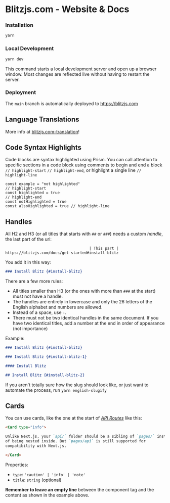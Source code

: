 # Blitzjs.com - Website & Docs

### Installation

```bash
yarn
```

### Local Development

```bash
yarn dev
```

This command starts a local development server and open up a browser window. Most changes are reflected live without having to restart the server.

### Deployment

The `main` branch is automatically deployed to https://blitzjs.com

## Language Translations

More info at [blitzjs.com-translation](https://github.com/blitz-js/blitzjs.com-translation/blob/main/README.md)!

## Code Syntax Highlights

Code blocks are syntax highlighted using Prism. You can call attention to specific sections in a code block using comments to begin and end a block `// highlight-start` `// highlight-end`, or highlight a single line `// highlight-line`

```
const example = "not highlighted"
// highlight-start
const highlighted = true
// highlight-end
const notHighlighted = true
const alsoHighlighted = true // highlight-line
```

## Handles

All H2 and H3 (or all titles that starts with `##` or `###`) needs a custom _handle_, the last part of the url:

```
                                     | This part |
https://blitzjs.com/docs/get-started#install-blitz
```

You add it in this way:

```md
### Install Blitz {#install-blitz}
```

There are a few more rules:

- All titles smaller than H3 (or the ones with more than `###` at the start) must not have a handle.
- The handles are entirely in lowercase and only the 26 letters of the English alphabet and numbers are allowed.
- Instead of a space, use `-`.
- There must not be two identical handles in the same document. If you have two identical titles, add a number at the end in order of appearance (not importance)

Example:

```md
### Install Blitz {#install-blitz}

### Install Blitz {#install-blitz-1}

#### Install Blitz

## Install Blitz {#install-blitz-2}
```

If you aren't totally sure how the slug should look like, or just want to automate the process, run `yarn english-slugify`

## Cards

You can use cards, like the one at the start of [_API Routes_](https://blitzjs.com/docs/api-routes) like this:

```md
<Card type="info">

Unlike Next.js, your `api/` folder should be a sibling of `pages/` instead
of being nested inside. But `pages/api` is still supported for
compatibility with Next.js.

</Card>
```

Properties:

- `type`: `'caution' | 'info' | 'note'`
- `title`: `string` (optional)

**Remember to leave an empty line** between the component tag and the content as shown in the example above.
